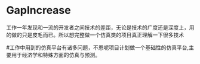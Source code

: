 # GapIncrease
工作一年发现和一流的开发者之间技术的差距，无论是技术的广度还是深度上，用的做的只是皮毛而已。所以想完整做一个仿真类的项目真正理解一下很多技术

#工作中用到的仿真平台有诸多问题，不恩呢项目计划做一个基础性的仿真平台,主要用于经济学和特殊方面的仿真与预测。

